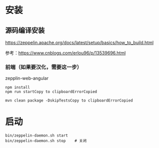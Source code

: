 # 安装

## 源码编译安装

<https://zeppelin.apache.org/docs/latest/setup/basics/how_to_build.html>

参考：<https://www.cnblogs.com/erlou96/p/13539696.html>

### 前端（如果要汉化，需要这一步）

zepplin-web-angular

```
npm install
npm run startCopy to clipboardErrorCopied
```

```
mvn clean package -DskipTestsCopy to clipboardErrorCopied
```

# 启动

```
bin/zeppelin-daemon.sh start
bin/zeppelin-daemon.sh stop    # 关闭
```
